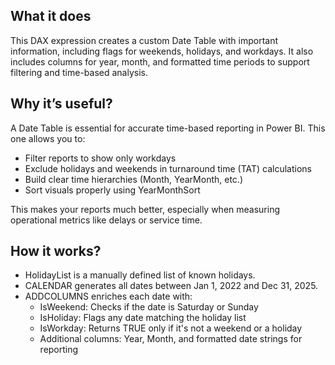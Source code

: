 ## What it does
This DAX expression creates a custom Date Table with important information, including flags for weekends, holidays, and workdays. It also includes columns for year, month, and formatted time periods to support filtering and time-based analysis. 

## Why it’s useful?
A Date Table is essential for accurate time-based reporting in Power BI. This one allows you to:
- Filter reports to show only workdays
- Exclude holidays and weekends in turnaround time (TAT) calculations
- Build clear time hierarchies (Month, YearMonth, etc.)
- Sort visuals properly using YearMonthSort


This makes your reports much better, especially when measuring operational metrics like delays or service time. 


## How it works?
- HolidayList is a manually defined list of known holidays.
- CALENDAR generates all dates between Jan 1, 2022 and Dec 31, 2025.
- ADDCOLUMNS enriches each date with:
    - IsWeekend: Checks if the date is Saturday or Sunday
    - IsHoliday: Flags any date matching the holiday list
    - IsWorkday: Returns TRUE only if it's not a weekend or a holiday
    - Additional columns: Year, Month, and formatted date strings for reporting

